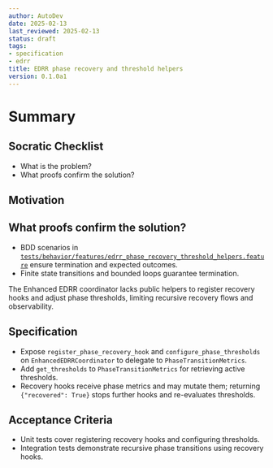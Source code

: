 ```yaml
---
author: AutoDev
date: 2025-02-13
last_reviewed: 2025-02-13
status: draft
tags:
- specification
- edrr
title: EDRR phase recovery and threshold helpers
version: 0.1.0a1
---
```


# Summary

## Socratic Checklist
- What is the problem?
- What proofs confirm the solution?

## Motivation

## What proofs confirm the solution?
- BDD scenarios in [`tests/behavior/features/edrr_phase_recovery_threshold_helpers.feature`](../../tests/behavior/features/edrr_phase_recovery_threshold_helpers.feature) ensure termination and expected outcomes.
- Finite state transitions and bounded loops guarantee termination.

The Enhanced EDRR coordinator lacks public helpers to register recovery hooks and adjust phase thresholds, limiting recursive recovery flows and observability.

## Specification
- Expose `register_phase_recovery_hook` and `configure_phase_thresholds` on `EnhancedEDRRCoordinator` to delegate to `PhaseTransitionMetrics`.
- Add `get_thresholds` to `PhaseTransitionMetrics` for retrieving active thresholds.
- Recovery hooks receive phase metrics and may mutate them; returning `{"recovered": True}` stops further hooks and re-evaluates thresholds.

## Acceptance Criteria
- Unit tests cover registering recovery hooks and configuring thresholds.
- Integration tests demonstrate recursive phase transitions using recovery hooks.
